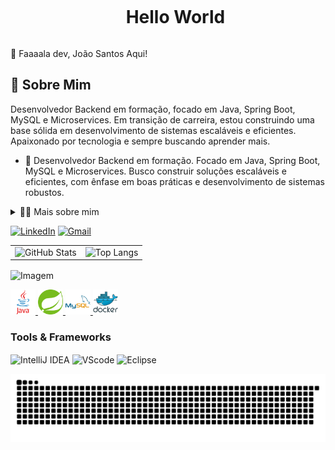 <!-- Título -->
<div id="user-content-toc">
  <ul align="center">
    <summary><h1 style="display: inline-block">Hello World</h1></summary>
  </ul>
</div>

<!-- Apresentação -->
<p>
  👋 Faaaala dev, João Santos Aqui!

## 🚀 Sobre Mim
Desenvolvedor Backend em formação, focado em Java, Spring Boot, MySQL e Microservices. Em transição de carreira, estou construindo uma base sólida em desenvolvimento de sistemas escaláveis e eficientes. Apaixonado por tecnologia e sempre buscando aprender mais.

  - 🔭 Desenvolvedor Backend em formação. Focado em Java, Spring Boot, MySQL e Microservices. Busco construir soluções escaláveis e eficientes, com ênfase em boas práticas e desenvolvimento de sistemas robustos.
</p>

<!-- Dropdown -->
<details>
  <summary>👨‍💻 Mais sobre mim</summary>

  - 💬 Minha trajetória está mudando para o desenvolvimento Backend. Embora tenha iniciado minha jornada em Ciência de Dados, agora estou concentrado em aprender Java, Spring Boot e MySQL. Estou focado em adquirir conhecimento profundo em desenvolvimento de sistemas, buscando criar soluções que sejam não apenas funcionais, mas escaláveis e de alta performance. A transição tem sido enriquecedora, e estou motivado para me aprofundar ainda mais nesse universo.

  - ⚡ Gosto de ler, assistir filmes e praticar esportes. Acredito que nossos hobbies nos ajudam a desenvolver habilidades importantes, como criatividade e resolução de problemas, que são essenciais tanto na vida pessoal quanto profissional. \o/
</details>

<!-- Links -->
[![LinkedIn](https://img.shields.io/badge/LinkedIn-0077B5?style=for-the-badge&logo=linkedin&logoColor=white)](https://www.linkedin.com/in/joãoferreira10/)
[![Gmail](https://img.shields.io/badge/Gmail-D14836?style=for-the-badge&logo=gmail&logoColor=white)](https://fjoao1020@gmail.com/)

<!-- GithubStats -->
<table style="border-collapse: collapse; width: 100%;">
  <tr>
    <td valign="top" style="border: none;">
      <img src="https://github-readme-stats.vercel.app/api?username=jhoao-santos&show_icons=true&theme=highcontrast&include_all_commits=true" alt="GitHub Stats">
    </td>
    <td valign="top" style="border: none;">
      <img src="https://github-readme-stats.vercel.app/api/top-langs/?username=jhoao-santos&show_icons=true&theme=highcontrast" alt="Top Langs">
    </td>
  </tr>
</table>

<!-- GIF -->
<p align="left">
  <img align="center" src="https://github.com/VariableBee/VariableBee/assets/77739311/4e9f41af-6b57-49a7-b15a-74322e96b4d7" alt="Imagem">
</p>

<!-- Tecnologias -->
<p align="left">
  <a href="https://www.java.com" target="_blank" rel="noreferrer">
    <img src="https://raw.githubusercontent.com/devicons/devicon/master/icons/java/java-original-wordmark.svg" alt="java" width="40" height="40"/>
  </a>
  <a href="https://spring.io/projects/spring-boot" target="_blank" rel="noreferrer">
    <img src="https://raw.githubusercontent.com/devicons/devicon/master/icons/spring/spring-original.svg" alt="spring" width="40" height="40"/>
  </a>
  <a href="https://www.mysql.com/" target="_blank" rel="noreferrer">
    <img src="https://raw.githubusercontent.com/devicons/devicon/master/icons/mysql/mysql-original-wordmark.svg" alt="mysql" width="40" height="40"/>
  </a>
  <a href="https://www.docker.com/" target="_blank" rel="noreferrer">
    <img src="https://raw.githubusercontent.com/devicons/devicon/master/icons/docker/docker-original-wordmark.svg" alt="docker" width="40" height="40"/>
  </a>
</p>

<!-- Ferramentas & Frameworks -->
<div style="flex-basis: 48%;">
  <h3>Tools & Frameworks</h3>
  <img align="center" alt="IntelliJ IDEA" height="30" width="40" src="https://cdn.jsdelivr.net/gh/devicons/devicon/icons/intellij/intellij-original.svg">
  <img align="center" alt="VScode" height="30" width="40" src="https://cdn.jsdelivr.net/gh/devicons/devicon/icons/vscode/vscode-original.svg">
  <img align="center" alt="Eclipse" height="30" width="40" src="https://cdn.jsdelivr.net/gh/devicons/devicon/icons/eclipse/eclipse-original.svg">
</div>

<!-- Snake Animation -->
![Snake animation](https://github.com/jhoao-santos/jhoao-santos/blob/output/github-contribution-grid-snake.svg)
